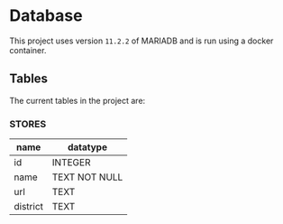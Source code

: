 # Database

This project uses version `11.2.2` of MARIADB and is run using a docker container.

## Tables

The current tables in the project are:

### STORES

| name | datatype |
|--|--|
| id | INTEGER |
| name | TEXT NOT NULL |
| url | TEXT |
| district | TEXT |